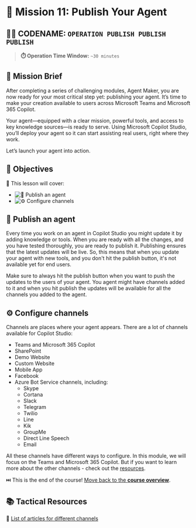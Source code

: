 # 🚨 Mission 11: Publish Your Agent

## 🕵️‍♂️ CODENAME: `OPERATION PUBLISH PUBLISH PUBLISH`

> **⏱️ Operation Time Window:** `~30 minutes`  

## 🎯 Mission Brief

After completing a series of challenging modules, Agent Maker, you are now ready for your most critical step yet: publishing your agent. It’s time to make your creation available to users across Microsoft Teams and Microsoft 365 Copilot.

Your agent—equipped with a clear mission, powerful tools, and access to key knowledge sources—is ready to serve. Using Microsoft Copilot Studio, you’ll deploy your agent so it can start assisting real users, right where they work.

Let’s launch your agent into action.

## 🔎 Objectives

📖 This lesson will cover:

- ![🚀 Publish an agent](#-publish-an-agent)
- ![⚙️ Configure channels](#️-configure-channels)

## 🚀 Publish an agent

Every time you work on an agent in Copilot Studio you might update it by adding knowledge or tools. When you are ready with all the changes, and you have tested thoroughly, you are ready to publish it. Publishing ensures that the latest updates will be live. So, this means that when you update your agent with new tools, and you don't hit the publish button, it's not available yet for end users.

Make sure to always hit the publish button when you want to push the updates to the users of your agent. You agent might have channels added to it and when you hit publish the updates will be available for all the channels you added to the agent.

## ⚙️ Configure channels

Channels are places where your agent appears. There are a lot of channels available for Copilot Studio:

- Teams and Microsoft 365 Copilot
- SharePoint
- Demo Website
- Custom Website
- Mobile App
- Facebook
- Azure Bot Service channels, including:
  - Skype
  - Cortana
  - Slack
  - Telegram
  - Twilio
  - Line
  - Kik
  - GroupMe
  - Direct Line Speech
  - Email

All these channels have different ways to configure. In this module, we will focus on the Teams and Microsoft 365 Copilot. But if you want to learn more about the other channels - check out the [resources](#️-configure-channels).

⏭️ This is the end of the course! [Move back to the **course overview**](./../README.md).

## 📚 Tactical Resources

🔗 [List of articles for different channels](https://learn.microsoft.com/microsoft-copilot-studio/publication-fundamentals-publish-channels?tabs=web#configure-channels)
